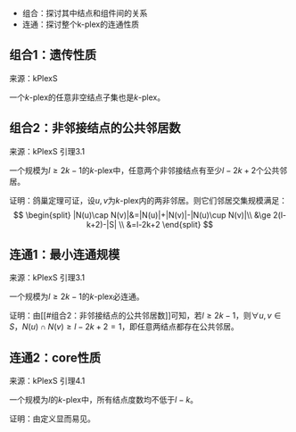 
- 组合：探讨其中结点和组件间的关系
- 连通：探讨整个k-plex的连通性质

## 组合1：遗传性质

来源：kPlexS

一个$k$-plex的任意非空结点子集也是$k$-plex。

## 组合2：非邻接结点的公共邻居数

来源：kPlexS 引理3.1

一个规模为$l\ge 2k-1$的$k$-plex中，任意两个非邻接结点有至少$l-2k+2$个公共邻居。

证明：鸽巢定理可证，设$u,v$为$k$-plex内的两非邻居。则它们邻居交集规模满足：
$$
\begin{split}
|N(u)\cap N(v)|&=|N(u)|+|N(v)|-|N(u)\cup N(v)|\\ 
&\ge 2(l-k+2)-|S| \\
&=l-2k+2
\end{split}
$$

## 连通1：最小连通规模

来源：kPlexS 引理3.1

一个规模为$l\ge 2k-1$的$k$-plex必连通。

证明：由[[#组合2：非邻接结点的公共邻居数]]可知，若$l\ge 2k-1$，则$\forall u,v\in S$，$N(u)\cap N(v)\ge l-2k+2=1$，即任意两结点都存在公共邻居。

## 连通2：core性质

来源：kPlexS 引理4.1

一个规模为$l$的$k$-plex中，所有结点度数均不低于$l-k$。

证明：由定义显而易见。
